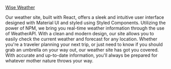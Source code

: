 <a href='https://dimahavr.github.io/wise-weather/'>Wise Weather</a>

Our weather site, built with React, offers a sleek and intuitive user interface designed with Material UI and styled using Styled Components. Utilizing the power of NPM, we bring you real-time weather information through the use of WeatherAPI. With a clean and modern design, our site allows you to easily check the current weather and forecast for any location. Whether you're a traveler planning your next trip, or just need to know if you should grab an umbrella on your way out, our weather site has got you covered. With accurate and up-to-date information, you'll always be prepared for whatever mother nature throws your way.
